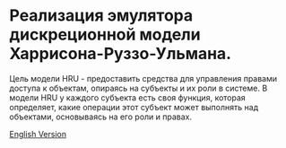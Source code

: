 # Реализация эмулятора дискреционной модели Харрисона-Руззо-Ульмана.

Цель модели HRU - предоставить средства для управления правами доступа к объектам, опираясь на субъекты и их роли в системе. В модели HRU у каждого субъекта есть своя функция, которая определяет, какие операции этот субъект может выполнять над объектами, основываясь на его роли и правах.

[English Version](./README_EN.md)
